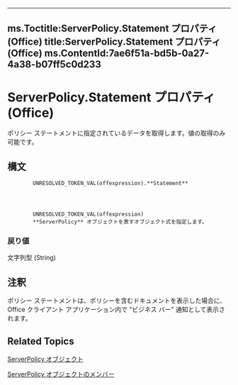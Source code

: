 

---
ms.Toctitle:ServerPolicy.Statement プロパティ (Office)
title:ServerPolicy.Statement プロパティ (Office)
ms.ContentId:7ae6f51a-bd5b-0a27-4a38-b07ff5c0d233
---
# ServerPolicy.Statement プロパティ (Office)




ポリシー ステートメントに指定されているデータを取得します。値の取得のみ可能です。

## 構文

            UNRESOLVED_TOKEN_VAL(offexpression).**Statement**




            UNRESOLVED_TOKEN_VAL(offexpression)
            **ServerPolicy** オブジェクトを表すオブジェクト式を指定します。

### 戻り値
文字列型 (String)





## 注釈
ポリシー ステートメントは、ポリシーを含むドキュメントを表示した場合に、Office クライアント アプリケーション内で "ビジネス バー" 通知として表示されます。



## Related Topics

[ServerPolicy オブジェクト](ce2a63d2-5deb-b94b-45d7-ed84e9be7deb.md)

[ServerPolicy オブジェクトのメンバー](ed14d9a8-6159-f175-9078-181331ebfb03.md)




